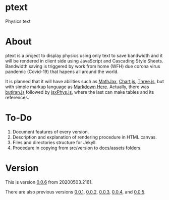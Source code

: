 # ptext
Physics text


# About
ptext is a project to display physics using only text to save bandwidth and
it will be rendered in client side using JavaScript and Cascading Style Sheets. Bandwidth saving is triggered by work from home (WFH) due corona virus pandemic (Covid-19) that hapens all around the world.

It is planned that it will have abilities such as [MathJax](https://www.mathjax.org),
[Chart.js](https://www.chartjs.org), [Three.js](https://threejs.org), but
with simple markup language as [Markdown Here](https://markdown-here.com).
Actually, there was [butiran.js](https://github.com/dudung/butiran.js)
followed by [jsxPhys.js](https://github.com/dudung/jsxphys), where
the last can make tables and its references.


# To-Do
1. Document features of every version.
2. Description and explanation of rendering procedure in HTML canvas.
3. Files and directories structure for Jekyll.
4. Procedure in copying from src/version to docs/assets folders.


# Version
This is version [0.0.6](src/0.0.6) from 20200503.2161.

There are also previous versions [0.0.1](src/0.0.1), [0.0.2](src/0.0.2), [0.0.3](src/0.0.3), [0.0.4](src/0.0.4), and [0.0.5](src/0.0.5).

